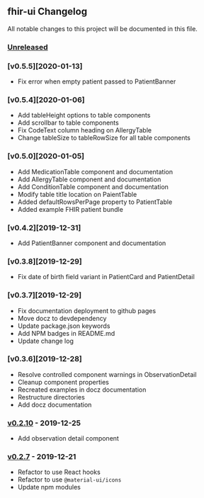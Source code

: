 ## fhir-ui Changelog

All notable changes to this project will be documented in this file.

### [Unreleased][unreleased]

### [v0.5.5][2020-01-13]

- Fix error when empty patient passed to PatientBanner

### [v0.5.4][2020-01-06]

- Add tableHeight options to table components
- Add scrollbar to table components
- Fix CodeText column heading on AllergyTable
- Change tableSize to tableRowSize for all table components

### [v0.5.0][2020-01-05]

- Add MedicationTable component and documentation
- Add AllergyTable component and documentation
- Add ConditionTable component and documentation
- Modify table title location on PaientTable
- Added defaultRowsPerPage property to PatientTable
- Added example FHIR patient bundle

### [v0.4.2][2019-12-31]

- Add PatientBanner component and documentation

### [v0.3.8][2019-12-29]

- Fix date of birth field variant in PatientCard and PatientDetail

### [v0.3.7][2019-12-29]

- Fix documentation deployment to github pages
- Move docz to devdependency
- Update package.json keywords
- Add NPM badges in README.md
- Update change log

### [v0.3.6][2019-12-28]

- Resolve controlled component warnings in ObservationDetail
- Cleanup component properties
- Recreated examples in docz documentation
- Restructure directories
- Add docz documentation

### [v0.2.10] - 2019-12-25

- Add observation detail component

### [v0.2.7] - 2019-12-21

- Refactor to use React hooks
- Refactor to use `@material-ui/icons`
- Update npm modules

[unreleased]: https://github.com/healthintellect/fhir-ui/compare/v0.3.7...HEAD
[v0.3.6]: https://github.com/healthintellect/fhir-ui/compare/v0.3.6...v0.3.7
[v0.3.6]: https://github.com/healthintellect/fhir-ui/compare/v0.2.10...v0.3.6
[v0.2.10]: https://github.com/healthintellect/fhir-ui/compare/v0.2.9...v0.2.10
[v0.2.9]: https://github.com/healthintellect/fhir-ui/compare/v0.2.8...v0.2.9
[v0.2.8]: https://github.com/healthintellect/fhir-ui/compare/v0.2.7...v0.2.8
[v0.2.7]: https://github.com/healthintellect/fhir-ui/compare/v0.1.1...v0.2.7
